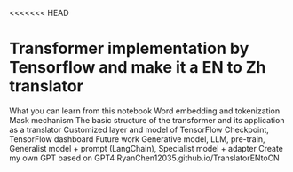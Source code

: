 <<<<<<< HEAD
# Transformer implementation by Tensorflow and make it a EN to Zh translator

What you can learn from this notebook
Word embedding and tokenization
Mask mechanism
The basic structure of the transformer and its application as a translator
Customized layer and model of TensorFlow
Checkpoint, TensorFlow dashboard
Future work
Generative model, LLM, pre-train, Generalist model + prompt (LangChain), Specialist model + adapter
Create my own GPT based on GPT4
RyanChen12035.github.io/TranslatorENtoCN
>>>>>>> 

